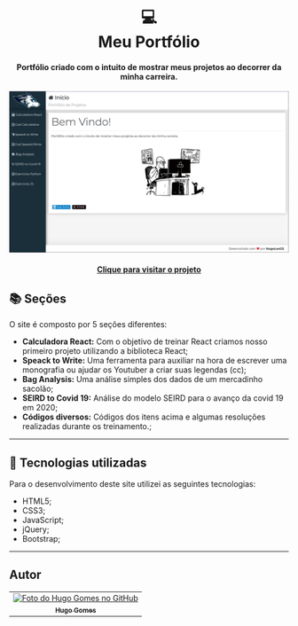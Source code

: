 <h1 align="center">
  💻<br>Meu Portfólio
</h1>

<h4 align="center">
  Portfólio criado com o intuito de mostrar meus projetos ao decorrer da minha carreira.
</h4>

![Resultado final do projeto](https://github.com/hugoleogs/my_website/blob/main/src/assets/imgs/img1.png)

<h4 align="center"><a href="https://hugo-gomes-beta-v9.netlify.app/">Clique para visitar o projeto</a></h4>

## 📚 Seções
O site é composto por 5 seções diferentes:

- **Calculadora React:** Com o objetivo de treinar React criamos nosso primeiro projeto utilizando a biblioteca React;
- **Speack to Write:** Uma ferramenta para auxiliar na hora de escrever uma monografia ou ajudar os Youtuber a criar suas legendas (cc);
- **Bag Analysis:** Uma análise simples dos dados de um mercadinho sacolão;
- **SEIRD to Covid 19:** Análise do modelo SEIRD para o avanço da covid 19 em 2020;
- **Códigos diversos:** Códigos dos itens acima e algumas resoluções realizadas durante os treinamento.;

---

## 💼 Tecnologias utilizadas
Para o desenvolvimento deste site utilizei as seguintes tecnologias:

- HTML5;
- CSS3;
- JavaScript;
- jQuery; 
- Bootstrap;

---

## Autor<br>
<table>
  <tr>
    <td align="center">
      <a href="https://github.com/hugoleogs">
        <img src="https://avatars.githubusercontent.com/u/54851743?v=4" width="100px;" alt="Foto do Hugo Gomes no GitHub"/><br>
        <sub>
          <b>Hugo Gomes</b>
        </sub>
      </a>
    </td>
  </tr>
</table>
